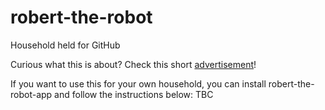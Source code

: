 # robert-the-robot

Household held for GitHub

Curious what this is about?
Check this short [advertisement](https://www.youtube.com/watch?v=2Bdgllb8k6I)!

If you want to use this for your own household, you can install robert-the-robot-app and follow the instructions below:
TBC
